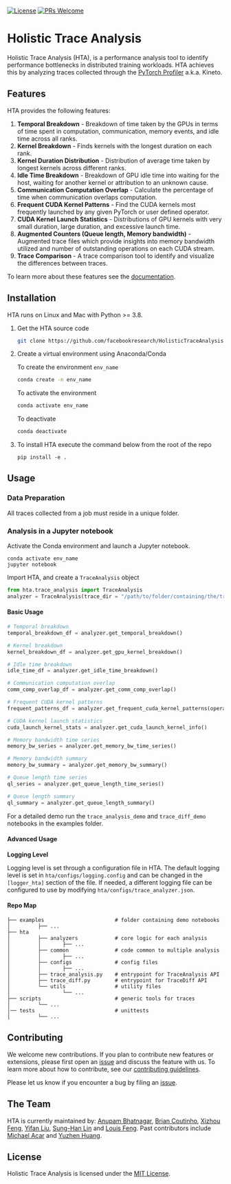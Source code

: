 [![License](https://img.shields.io/badge/License-MIT-blue.svg)](https://github.com/facebookresearch/HolisticTraceAnalysis/blob/main/LICENSE)
[![PRs Welcome](https://img.shields.io/badge/PRs-Welcome-brightgreen.svg)](https://github.com/facebookresearch/HolisticTraceAnalysis/blob/main/CONTRIBUTING.md)

# Holistic Trace Analysis

Holistic Trace Analysis (HTA), is a performance analysis tool to identify performance bottlenecks in
distributed training workloads. HTA achieves this by analyzing traces collected through the [PyTorch
Profiler](https://github.com/pytorch/kineto) a.k.a. Kineto.

## Features

HTA provides the following features:

1. __Temporal Breakdown__ - Breakdown of time taken by the GPUs in terms of time spent in
   computation, communication, memory events, and idle time across all ranks.
1. __Kernel Breakdown__ - Finds kernels with the longest duration on each rank.
1. __Kernel Duration Distribution__ - Distribution of average time taken by longest kernels across
   different ranks.
1. __Idle Time Breakdown__ - Breakdown of GPU idle time into waiting for the host, waiting for
   another kernel or attribution to an unknown cause.
1. __Communication Computation Overlap__ - Calculate the percentage of time when communication
   overlaps computation.
1. __Frequent CUDA Kernel Patterns__ - Find the CUDA kernels most frequently launched by any given
   PyTorch or user defined operator.
1. __CUDA Kernel Launch Statistics__ - Distributions of GPU kernels with very small duration, large
   duration, and excessive launch time.
1. __Augmented Counters (Queue length, Memory bandwidth)__ - Augmented trace files which provide
   insights into memory bandwidth utilized and number of outstanding operations on each CUDA stream.
1. __Trace Comparison__ - A trace comparison tool to identify and visualize the differences between
   traces.

To learn more about these features see the [documentation](https://github.com/facebookresearch/HolisticTraceAnalysis/blob/main/docs/README.md).


## Installation

HTA runs on Linux and Mac with Python >= 3.8.

1. Get the HTA source code
   ``` bash
   git clone https://github.com/facebookresearch/HolisticTraceAnalysis.git
   ```

2. Create a virtual environment using Anaconda/Conda

    To create the environment `env_name`
    ``` bash
    conda create -n env_name
    ```

    To activate the environment
    ``` bash
    conda activate env_name
    ```

    To deactivate
    ``` bash
    conda deactivate
    ```

3. To install HTA execute the command below from the root of the repo
    ```
    pip install -e .
    ```

## Usage

### Data Preparation
All traces collected from a job must reside in a unique folder.

### Analysis in a Jupyter notebook

Activate the Conda environment and launch a Jupyter notebook.
```
conda activate env_name
jupyter notebook
```

Import HTA, and create a `TraceAnalysis` object
``` python
from hta.trace_analysis import TraceAnalysis
analyzer = TraceAnalysis(trace_dir = "/path/to/folder/containing/the/traces")
```

#### Basic Usage

``` python
# Temporal breakdown
temporal_breakdown_df = analyzer.get_temporal_breakdown()

# Kernel breakdown
kernel_breakdown_df = analyzer.get_gpu_kernel_breakdown()

# Idle time breakdown
idle_time_df = analyzer.get_idle_time_breakdown()

# Communication computation overlap
comm_comp_overlap_df = analyzer.get_comm_comp_overlap()

# Frequent CUDA kernel patterns
frequent_patterns_df = analyzer.get_frequent_cuda_kernel_patterns(operator_name="aten::linear", output_dir="/new/trace/path")

# CUDA kernel launch statistics
cuda_launch_kernel_stats = analyzer.get_cuda_launch_kernel_info()

# Memory bandwidth time series
memory_bw_series = analyzer.get_memory_bw_time_series()

# Memory bandwidth summary
memory_bw_summary = analyzer.get_memory_bw_summary()

# Queue length time series
ql_series = analyzer.get_queue_length_time_series()

# Queue length summary
ql_summary = analyzer.get_queue_length_summary()
```

For a detailed demo run the `trace_analysis_demo` and `trace_diff_demo` notebooks in the examples folder.

#### Advanced Usage

__Logging Level__

Logging level is set through a configuration file in HTA. The default logging level is set in
`hta/configs/logging.config` and can be changed in the `[logger_hta]` section of the file.
If needed, a different logging file can be configured to use by modifying
`hta/configs/trace_analyzer.json`.

#### Repo Map

```
├── examples                       # folder containing demo notebooks
│         ├── ...
├── hta
│         ├── analyzers            # core logic for each analysis
│         │       ├── ...
│         ├── common               # code common to multiple analysis
│         │       ├── ...
│         ├── configs              # config files
│         │       ├── ...
│         ├── trace_analysis.py    # entrypoint for TraceAnalysis API
│         ├── trace_diff.py        # entrypoint for TraceDiff API
│         └── utils                # utility files
│                 └── ...
├── scripts                        # generic tools for traces
│         └── ...
│── tests                          # unittests
│         └── ...
```

## Contributing
We welcome new contributions. If you plan to contribute new features or extensions, please first
open an [issue](https://github.com/facebookresearch/HolisticTraceAnalysis/issues) and discuss the feature with
us. To learn more about how to contribute, see our [contributing guidelines](https://github.com/facebookresearch/HolisticTraceAnalysis/blob/main/CONTRIBUTING.md).

Please let us know if you encounter a bug by filing an [issue](https://github.com/facebookresearch/HolisticTraceAnalysis/issues).

## The Team
HTA is currently maintained by: [Anupam Bhatnagar](https://github.com/anupambhatnagar), [Brian Coutinho](https://github.com/briancoutinho),
[Xizhou Feng](https://github.com/fengxizhou), [Yifan Liu](https://github.com/yifanliu112), [Sung-Han Lin](https://github.com/sunghlin) and
[Louis Feng](https://github.com/louisfeng). Past contributors include [Michael Acar](https://github.com/mjacar) and [Yuzhen Huang](https://github.com/Yuzhen11).

## License
Holistic Trace Analysis is licensed under the [MIT License](https://github.com/facebookresearch/HolisticTraceAnalysis/blob/main/LICENSE).

